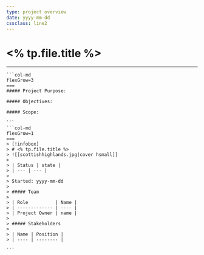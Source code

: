 ```yaml
---
type: project overview
date: yyyy-mm-dd
cssclass: line2 
---
```


# <% tp.file.title %>

---

````col
```col-md
flexGrow=3
===
##### Project Purpose:

##### Objectives:

##### Scope:

```
```col-md
flexGrow=1
===
> [!infobox]
> # <% tp.file.title %>
> ![[scottishhighlands.jpg|cover hsmall]]
> 
> | Status | state |
> | --- | --- |
>
> Started: yyyy-mm-dd 
>
> ##### Team
>
> | Role          | Name |
> | ------------- | ---- |
> | Project Owner | name |
> 
> ##### Stakeholders
> 
> | Name | Position |
> | ---- | -------- |

```
````







